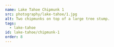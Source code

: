 ```yaml
---
name: Lake Tahoe Chipmunk 1
src: photography/lake-tahoe/1.jpg
alt: Two chipmunks on top of a large tree stump.
tags: 
  - lake-tahoe
id: lake-tahoe/chipmunk-1
order: 8
---
```

